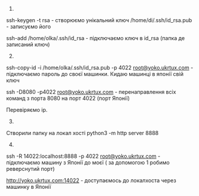 1. 

ssh-keygen -t rsa - створюємо унікальний ключ
/home/di/.ssh/id_rsa.pub - записуємо його

ssh-add /home/olka/.ssh/id_rsa - підключаємо ключ в id_rsa (папка де записаний ключ)

2.

ssh-copy-id -i /home/olka/.ssh/id_rsa.pub -p 4022 root@yoko.ukrtux.com - підключаємо пароль до своєї машинки. Кидаю машинці в японії свій ключ

ssh -D8080 -p4022 root@yoko.ukrtux.com - перенаправлення всіх команд з порта 8080 на порт 4022 (порт Японії)

Перевіряємо ip.

3.

Створили папку на локал хості
python3 -m http server 8888


4. 


ssh -R 14022:localhost:8888 -p 4022 root@yoko.ukrtux.com - підключаємо машину з Японії до моєї ( за допомогою 1 робимо реверснутий порт)

http://yoko.ukrtux.com:14022 - доступаємось до локалхоста через машинку в Японії